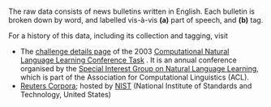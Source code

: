 <br>

The raw data consists of news bulletins written in English.  Each bulletin is broken down by word, and labelled vis-à-vis <b>(a)</b> part of speech, and <b>(b)</b> tag.  

For a history of this data, including its collection and tagging, visit<ul><li>The <a href='https://www.clips.uantwerpen.be/conll2003/ner/'>challenge details page</a> of the 2003 <a href='https://conll.org'>Computational Natural Language Learning Conference Task</a> .  It is an annual conference organised by the <a href='https://www.signll.org'>Special Interest Group on Natural Language Learning</a>, which is part of the Association for Computational Linguistics (ACL).</li><li><a href='https://trec.nist.gov/data/reuters/reuters.html'>Reuters Corpora</a>; hosted by <a href='https://www.nist.gov/'>NIST</a> (National Institute of Standards and Technology, United States)</li></ul>


<br>
<br>

<br>
<br>

<br>
<br>

<br>
<br>